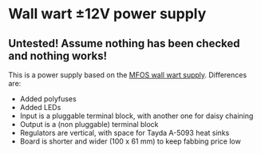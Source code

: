 # Wall wart ±12V power supply

## Untested! Assume nothing has been checked and nothing works!

This is a power supply based on the [MFOS wall wart supply](http://musicfromouterspace.com/analogsynth_new/WALLWARTSUPPLY/WALLWARTSUPPLY.php). Differences are:

* Added polyfuses
* Added LEDs
* Input is a pluggable terminal block, with another one for daisy chaining
* Output is a (non pluggable) terminal block
* Regulators are vertical, with space for Tayda A-5093 heat sinks
* Board is shorter and wider (100 x 61 mm) to keep fabbing price low
